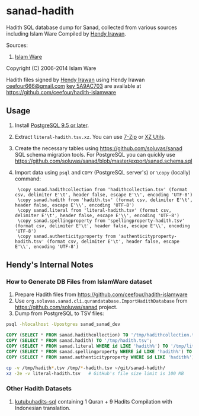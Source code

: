 sanad-hadith
============

Hadith SQL database dump for Sanad, collected from various sources including Islam Ware
Compiled by [Hendy Irawan](http://www.hendyirawan.com/).

Sources:

1. [Islam Ware](https://www.islamware.com/app/downloads)

Copyright (C) 2006-2014 Islam Ware

Hadith files signed by [Hendy Irawan](http://www.hendyirawan.com)
using Hendy Irawan <ceefour666@gmail.com> [key 5A9AC703](https://keyserver.pgp.com/vkd/DownloadKey.event?keyid=0xFEDB960B5A9AC703) 
are available at https://github.com/ceefour/hadith-islamware

## Usage

1. Install [PostgreSQL 9.5 or later](http://www.postgresql.org/).
2. Extract `literal-hadith.tsv.xz`. You can use [7-Zip](http://www.7-zip.org/) or [XZ Utils](http://tukaani.org/xz/).
3. Create the necessary tables using https://github.com/soluvas/sanad SQL schema migration tools.
    For PostgreSQL you can quickly use https://github.com/soluvas/sanad/blob/master/export/sanad.schema.sql

4. Import data using `psql` and `COPY` (PostgreSQL server's) or `\copy` (locally) command:

        \copy sanad.hadithcollection from 'hadithcollection.tsv' (format csv, delimiter E'\t', header false, escape E'\\', encoding 'UTF-8')
        \copy sanad.hadith from 'hadith.tsv' (format csv, delimiter E'\t', header false, escape E'\\', encoding 'UTF-8')
        \copy sanad.literal from 'literal-hadith.tsv' (format csv, delimiter E'\t', header false, escape E'\\', encoding 'UTF-8')
        \copy sanad.spellingproperty from 'spellingproperty-hadith.tsv' (format csv, delimiter E'\t', header false, escape E'\\', encoding 'UTF-8')
        \copy sanad.authenticityproperty from 'authenticityproperty-hadith.tsv' (format csv, delimiter E'\t', header false, escape E'\\', encoding 'UTF-8')

## Hendy's Internal Notes

### How to Generate DB Files from IslamWare dataset

1. Prepare Hadith files from https://github.com/ceefour/hadith-islamware
2. Use `org.soluvas.sanad.cli.qurandatabase.ImportHadithDatabase` from https://github.com/soluvas/sanad project.
3. Dump from PostgreSQL to TSV files:

```bash
psql -hlocalhost -Upostgres sanad_sanad_dev
```

```sql
COPY (SELECT * FROM sanad.hadithcollection) TO '/tmp/hadithcollection.tsv';
COPY (SELECT * FROM sanad.hadith) TO '/tmp/hadith.tsv';
COPY (SELECT * FROM sanad.literal WHERE id LIKE 'hadith%') TO '/tmp/literal-hadith.tsv';
COPY (SELECT * FROM sanad.spellingproperty WHERE id LIKE 'hadith%') TO '/tmp/spellingproperty-hadith.tsv';
COPY (SELECT * FROM sanad.authenticityproperty WHERE id LIKE 'hadith%') TO '/tmp/authenticityproperty-hadith.tsv';
```

```bash
cp -v /tmp/hadith*.tsv /tmp/*-hadith.tsv ~/git/sanad-hadith/
xz -2e -v literal-hadith.tsv   # GitHub's file size limit is 100 MB
```

### Other Hadith Datasets

1. [kutubuhadits-sql](https://bitbucket.org/soluvas/kutubuhadits-sql) containing 1 Quran + 9 Hadits Compilation with Indonesian translation.
